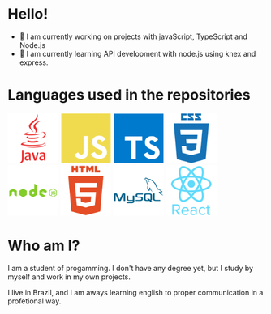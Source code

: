 ### <h1>Hello!</h1>

- 🔭 I am currently working on projects with javaScript, TypeScript and Node.js
- 🌱 I am currently learning API development with node.js using knex and express.

<h1>Languages used in the repositories</h1>
<div style="display inline-block">
  <img src="https://github.com/devicons/devicon/blob/master/icons/java/java-plain-wordmark.svg" width="100px" height="100px" margin="20px"/>
  <img src="https://github.com/devicons/devicon/blob/master/icons/javascript/javascript-plain.svg" width="100px" height="100px" margin="20px"/>
  <img src="https://github.com/devicons/devicon/blob/master/icons/typescript/typescript-plain.svg" width="100px" height="100px" margin="20px"/>
  <img src="https://github.com/devicons/devicon/blob/master/icons/css3/css3-plain-wordmark.svg" width="100px" height="100px" margin="20px"/>
  <img src="https://github.com/devicons/devicon/blob/master/icons/nodejs/nodejs-plain-wordmark.svg" width="100px" height="100px" margin="20px"/>
  <img src="https://github.com/devicons/devicon/blob/master/icons/html5/html5-plain-wordmark.svg" width="100px" height="100px" margin="20px"/>
  <img src="https://github.com/devicons/devicon/blob/master/icons/mysql/mysql-plain-wordmark.svg" width="100px" height="100px" margin="20px"/>
  <img src="https://github.com/devicons/devicon/blob/master/icons/react/react-original-wordmark.svg" width="100px" height="100px"/>
</div>

<h1>Who am I?</h1>
<p>I am a student of progamming. I don't have any degree yet, but I study by myself and work in my own projects.</p>
<p>I live in Brazil, and I am aways learning english to proper communication in a profetional way.</p>

